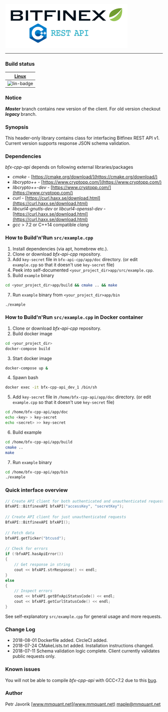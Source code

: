 ![bfx-cpp-api logo](doc/logo/bfx-cpp-api_logo.png)

***

### Build status

| [Linux][lin-link] |
| :---------------: |
| ![lin-badge]      |

[lin-badge]: https://circleci.com/gh/MMquant/bfx-cpp-api/tree/master.svg?style=svg "CircleCI build status"
[lin-link]:  https://circleci.com/gh/MMquant/bfx-cpp-api "CircleCI build status"

### Notice

***Master*** branch contains new version of the client. For old version checkout ***legacy*** branch.

### Synopsis

This header-only library contains class for interfacing Bitfinex REST API v1. Current version supports response JSON
schema validation.

### Dependencies

*bfx-cpp-api* depends on following external libraries/packages

* *cmake* - [https://cmake.org/download/](https://cmake.org/download/)
* *libcrypto++* - [https://www.cryptopp.com/](https://www.cryptopp.com/)
* *libcrypto++-dev* - [https://www.cryptopp.com/](https://www.cryptopp.com/)
* *curl* - [https://curl.haxx.se/download.html](https://curl.haxx.se/download.html)
* *libcurl4-gnutls-dev* or *libcurl4-openssl-dev* - [https://curl.haxx.se/download.html](https://curl.haxx.se/download.html)
* *gcc* > 7.2 or C++14 compatible *clang*

### How to Build'n'Run `src/example.cpp`

1. Install dependencies (via apt, homebrew etc.).
2. Clone or download *bfx-api-cpp* repository.
3. Add `key-secret` file in `bfx-api-cpp/app/doc` directory. (or edit `example.cpp` so that it doesn't use `key-secret` file)
4. Peek into self-documented `<your_project_dir>app/src/example.cpp`.
5. Build `example` binary

```BASH
cd <your_project_dir>app/build && cmake .. && make
```

7. Run `example` binary from `<your_project_dir>app/bin`

```BASH
./example
```

### How to Build'n'Run `src/example.cpp` in Docker container

1. Clone or download *bfx-api-cpp* repository.
2. Build docker image

```BASH
cd <your_project_dir>
docker-compose build
```

3. Start docker image

```BASH
docker-compose up &
```

4. Spawn bash

```BASH
docker exec -it bfx-cpp-api_dev_1 /bin/sh
```

5. Add `key-secret` file in `/home/bfx-cpp-api/app/doc` directory. (or edit `example.cpp` so that it doesn't use `key-secret` file)

```BASH
cd /home/bfx-cpp-api/app/doc
echo <key> > key-secret
echo <secret> >> key-secret
```

6. Build example

```BASH
cd /home/bfx-cpp-api/app/build
cmake ..
make
```

7. Run `example` binary

```BASH
cd /home/bfx-cpp-api/app/bin
./example
```

### Quick interface overview

```C++
// Create API client for both authenticated and unauthenticated requests
BfxAPI::BitfinexAPI bfxAPI("accessKey", "secretKey");

// Create API client for just unauthenticated requests
BfxAPI::BitfinexAPI bfxAPI();

// Fetch data
bfxAPI.getTicker("btcusd");

// Check for errors
if (!bfxAPI.hasApiError())
{
    // Get response in string
    cout << bfxAPI.strResponse() << endl;
}
else
{
    // Inspect errors
    cout << bfxAPI.getBfxApiStatusCode() << endl;
    cout << bfxAPI.getCurlStatusCode() << endl;
}
```

See self-explanatory `src/example.cpp` for general usage and more requests.

### Change Log

- 2018-08-01 Dockerfile added. CircleCI added.
- 2018-07-24 CMakeLists.txt added. Installation instructions changed.
- 2018-07-11 Schema validation logic complete. Client currently validates public requests only.

### Known issues

You will not be able to compile *bfx-cpp-api* with GCC<7.2 due to this [bug](https://gcc.gnu.org/bugzilla/show_bug.cgi?id=66297).

### Author

Petr Javorik [www.mmquant.net](www.mmquant.net) [maple@mmquant.net](maple@mmquant.net)
